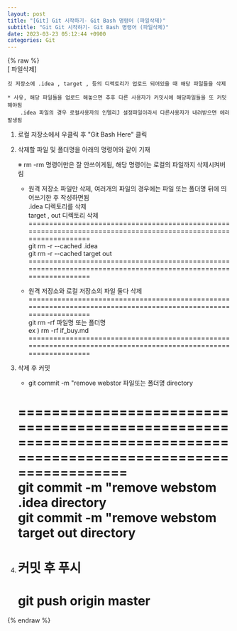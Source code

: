 ```yaml
---  
layout: post  
title: "[Git] Git 시작하기- Git Bash 명령어 (파일삭제)"  
subtitle: "Git Git 시작하기- Git Bash 명령어 (파일삭제)"  
date: 2023-03-23 05:12:44 +0900  
categories: Git  
---  
```

{% raw %}  
[ 파일삭제]  
  
	깃 저장소에 .idea , target , 등의 디렉토리가 업로드 되어있을 때 해당 파일들을 삭제  
  
	* 사유, 해당 파일들을 업로드 해놓으면 추후 다른 사용자가 커밋시에 해당파일들을 또 커밋해야됨  
		.idea 파일의 경우 로컬사용자의 인텔리J 설정파일이라서 다른사용자가 내려받으면 에러 발생됨  
  
  
  
  
1. 로컬 저장소에서 우클릭 후 "Git Bash Here" 클릭  
  
2. 삭제할 파일 및 폴더명을 아래의 명령어와 같이 기재  
  
	※ rm -rm 명령어만은 잘 안쓰이게됨, 해당 명령어는 로컬의 파일까지 삭제시켜버림  
	  
	* 원격 저장소 파일만 삭제, 여러개의 파일의 경우에는 파일 또는 폴더명 뒤에 띄어쓰기한 후 작성하면됨  
		.idea 디렉토리를 삭제  
		target , out 디렉토리 삭제  
	=================================================================================================================  
	git rm -r --cached .idea  
	git rm -r --cached target out  
	=================================================================================================================  
  
  
	* 원격 저장소와 로컬 저장소의 파일 둘다 삭제   
	=================================================================================================================  
	git rm -rf 파일명 또는 폴더명  
	ex ) rm -rf if_buy.md  
	=================================================================================================================  
  
  
	  
  
  
3. 삭제 후 커밋  
	* git commit -m "remove webstor 파일또는 폴더명 directory  
  
	=================================================================================================================  
	git commit -m "remove webstom .idea directory  
	git commit -m "remove webstom target out directory  
	=================================================================================================================  
  
4. 커밋 후 푸시  
	=================================================================================================================  
	git push origin master  
	=================================================================================================================  
  
{% endraw %}